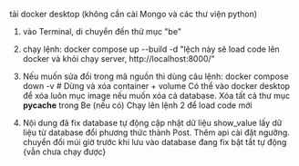 tải docker desktop (không cần cài Mongo và các thư viện python)

1. vào Terminal, di chuyển đến thử mục "be"
2. chạy lệnh: docker compose up --build -d
   "lệch này sẽ load code lên docker và khỏi chạy server, http://localhost:8000/"
3. Nếu muốn sửa đổi trong mã nguồn thì dùng câu lệnh: docker compose down -v  # Dừng và xóa container + volume
   Có thể vào docker desktop để xóa luôn mục image nếu muốn xóa cả database.
   Xóa tất cả thư mục __pycache__ trong Be (nếu có)
   Chạy lên lệnh 2 để load code mới



4. Nội dung đã fix
  database tự động cập nhật dữ liệu
  show_value lấy dữ liệu từ database
  đổi phương thức thành Post.
  Thêm api cài đặt ngưỡng.
  chuyển đổi múi giờ trước khi lưu vào database
  đang fix bật tắt tự động {vẫn chưa chạy được}

